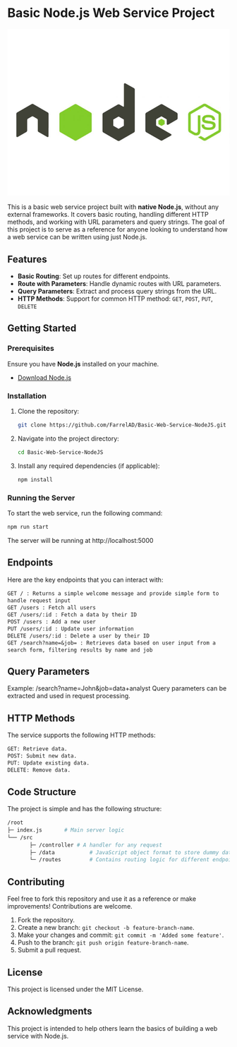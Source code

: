 # Basic Node.js Web Service Project

![NodeJS](docs/img/nodejs.jpg)

This is a basic web service project built with **native Node.js**, without any external frameworks. It covers basic routing, handling different HTTP methods, and working with URL parameters and query strings. The goal of this project is to serve as a reference for anyone looking to understand how a web service can be written using just Node.js.

## Features

- **Basic Routing**: Set up routes for different endpoints.
- **Route with Parameters**: Handle dynamic routes with URL parameters.
- **Query Parameters**: Extract and process query strings from the URL.
- **HTTP Methods**: Support for common HTTP method: `GET`, `POST`, `PUT`, `DELETE`

## Getting Started

### Prerequisites

Ensure you have **Node.js** installed on your machine.

- [Download Node.js](https://nodejs.org/en/download/)

### Installation

1. Clone the repository:
    ```bash
    git clone https://github.com/FarrelAD/Basic-Web-Service-NodeJS.git
    ```
2. Navigate into the project directory:
    ```bash
    cd Basic-Web-Service-NodeJS
    ```
3. Install any required dependencies (if applicable):
    ```bash
    npm install
    ```

### Running the Server

To start the web service, run the following command:

```bash
npm run start
```
The server will be running at http://localhost:5000

## Endpoints
Here are the key endpoints that you can interact with:

```
GET / : Returns a simple welcome message and provide simple form to handle request input
GET /users : Fetch all users
GET /users/:id : Fetch a data by their ID
POST /users : Add a new user
PUT /users/:id : Update user information
DELETE /users/:id : Delete a user by their ID
GET /search?name=&job= : Retrieves data based on user input from a search form, filtering results by name and job
```

## Query Parameters
Example: /search?name=John&job=data+analyst
Query parameters can be extracted and used in request processing.

## HTTP Methods
The service supports the following HTTP methods:

```
GET: Retrieve data.
POST: Submit new data.
PUT: Update existing data.
DELETE: Remove data.
```

## Code Structure
The project is simple and has the following structure:

```bash
/root
├─ index.js       # Main server logic
└── /src
       ├─ /controller # A handler for any request
       ├─ /data           # JavaScript object format to store dummy data
       └─ /routes         # Contains routing logic for different endpoints
```

## Contributing
Feel free to fork this repository and use it as a reference or make improvements! Contributions are welcome.

1. Fork the repository.
2. Create a new branch: `git checkout -b feature-branch-name`.
3. Make your changes and commit: `git commit -m 'Added some feature'`.
4. Push to the branch: `git push origin feature-branch-name`.
5. Submit a pull request.

## License
This project is licensed under the MIT License.

## Acknowledgments
This project is intended to help others learn the basics of building a web service with Node.js.